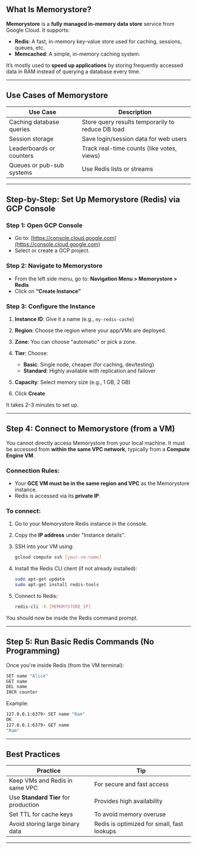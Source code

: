 
## What Is Memorystore?

**Memorystore** is a **fully managed in-memory data store** service from Google Cloud. It supports:

* **Redis**: A fast, in-memory key-value store used for caching, sessions, queues, etc.
* **Memcached**: A simple, in-memory caching system.

It’s mostly used to **speed up applications** by storing frequently accessed data in RAM instead of querying a database every time.

---

## Use Cases of Memorystore

| Use Case                  | Description                                       |
| ------------------------- | ------------------------------------------------- |
| Caching database queries  | Store query results temporarily to reduce DB load |
| Session storage           | Save login/session data for web users             |
| Leaderboards or counters  | Track real-time counts (like votes, views)        |
| Queues or pub-sub systems | Use Redis lists or streams                        |

---

## Step-by-Step: Set Up Memorystore (Redis) via GCP Console

### Step 1: Open GCP Console

* Go to: [https://console.cloud.google.com](https://console.cloud.google.com)
* Select or create a GCP project.

### Step 2: Navigate to Memorystore

* From the left side menu, go to:
  **Navigation Menu > Memorystore > Redis**
* Click on **“Create Instance”**

### Step 3: Configure the Instance

1. **Instance ID**: Give it a name (e.g., `my-redis-cache`)
2. **Region**: Choose the region where your app/VMs are deployed.
3. **Zone**: You can choose "automatic" or pick a zone.
4. **Tier**: Choose:

    * **Basic**: Single node, cheaper (for caching, dev/testing)
    * **Standard**: Highly available with replication and failover
5. **Capacity**: Select memory size (e.g., 1 GB, 2 GB)
6. Click **Create**

It takes 2–3 minutes to set up.

---

## Step 4: Connect to Memorystore (from a VM)

You cannot directly access Memorystore from your local machine. It must be accessed from **within the same VPC network**, typically from a **Compute Engine VM**.

### Connection Rules:

* Your **GCE VM must be in the same region and VPC** as the Memorystore instance.
* Redis is accessed via its **private IP**.

### To connect:

1. Go to your Memorystore Redis instance in the console.
2. Copy the **IP address** under "Instance details".
3. SSH into your VM using:

   ```bash
   gcloud compute ssh [your-vm-name]
   ```
4. Install the Redis CLI client (if not already installed):

   ```bash
   sudo apt-get update
   sudo apt-get install redis-tools
   ```
5. Connect to Redis:

   ```bash
   redis-cli -h [MEMORYSTORE_IP]
   ```

You should now be inside the Redis command prompt.

---

## Step 5: Run Basic Redis Commands (No Programming)

Once you're inside Redis (from the VM terminal):

```bash
SET name "Alice"
GET name
DEL name
INCR counter
```

Example:

```bash
127.0.0.1:6379> SET name "Ram"
OK
127.0.0.1:6379> GET name
"Ram"
```

---

## Best Practices

| Practice                             | Tip                                        |
| ------------------------------------ | ------------------------------------------ |
| Keep VMs and Redis in same VPC       | For secure and fast access                 |
| Use **Standard Tier** for production | Provides high availability                 |
| Set TTL for cache keys               | To avoid memory overuse                    |
| Avoid storing large binary data      | Redis is optimized for small, fast lookups |

---


